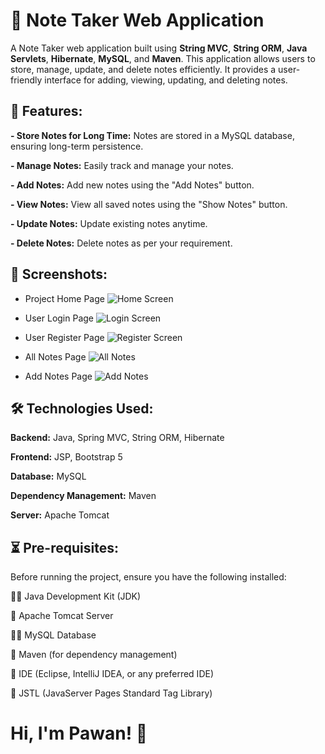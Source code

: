 
# 📒 Note Taker Web Application

A Note Taker web application built using **String MVC**, **String ORM**, **Java Servlets**, **Hibernate**, **MySQL**, and **Maven**. This application allows users to store, manage, update, and delete notes efficiently. It provides a user-friendly interface for adding, viewing, updating, and deleting notes.


## 🎉 Features:

**- Store Notes for Long Time:** Notes are stored in a MySQL database, ensuring long-term persistence.

**- Manage Notes:** Easily track and manage your notes.

**- Add Notes:** Add new notes using the "Add Notes" button.

**- View Notes:** View all saved notes using the "Show Notes" button.

**- Update Notes:** Update existing notes anytime.

**- Delete Notes:** Delete notes as per your requirement.
## 👀 Screenshots:

- Project Home Page
![Home Screen](https://github.com/user-attachments/assets/697b07b1-2a66-4127-a016-287f27063e66)

- User Login Page
![Login Screen](https://github.com/user-attachments/assets/5c6dfd1b-a523-4109-8438-06d73ed540f9)

- User Register Page
![Register Screen](https://github.com/user-attachments/assets/fa37d3e9-43a0-43a8-b105-8ac42ca67c14)

- All Notes Page
![All Notes](https://github.com/user-attachments/assets/f868778b-7659-468d-a7d2-0257a381fcac)

- Add Notes Page
![Add Notes](https://github.com/user-attachments/assets/22b04251-d315-4458-bcc0-897fc096e54d)



## 🛠 Technologies Used:

**Backend:** Java, Spring MVC, String ORM, Hibernate 

**Frontend:** JSP, Bootstrap 5

**Database:** MySQL

**Dependency Management:** Maven

**Server:** Apache Tomcat


## ⏳ Pre-requisites:
Before running the project, ensure you have the following installed:

👩‍💻 Java Development Kit (JDK)

🧠 Apache Tomcat Server

👯‍♀️ MySQL Database

🤔 Maven (for dependency management)

🎉 IDE (Eclipse, IntelliJ IDEA, or any preferred IDE)

🎀 JSTL (JavaServer Pages Standard Tag Library)
# Hi, I'm Pawan! 👋

